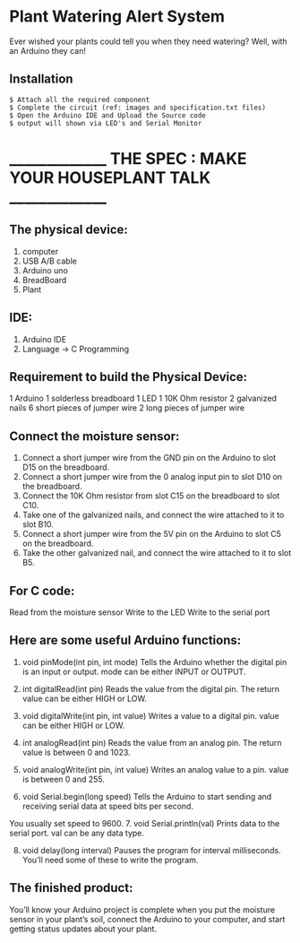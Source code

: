 # Plant Watering Alert System
Ever wished your plants could tell you when they need watering?
Well, with an Arduino they can!

## Installation
```console
$ Attach all the required component
$ Complete the circuit (ref: images and specification.txt files)
$ Open the Arduino IDE and Upload the Source code
$ output will shown via LED's and Serial Monitor
```

# _____________ THE SPEC : MAKE YOUR HOUSEPLANT TALK _____________

## The physical device:
   1. computer
   2. USB A/B cable
   3. Arduino uno
   4. BreadBoard
   5. Plant

## IDE:
   1. Arduino IDE
   2. Language -> C Programming

## Requirement to build the Physical Device:
   1 Arduino
   1 solderless breadboard
   1 LED
   1 10K Ohm resistor
   2 galvanized nails
   6 short pieces of jumper wire
   2 long pieces of jumper wire

## Connect the moisture sensor:
   1. Connect a short jumper wire from the GND pin on the Arduino to slot D15 on the breadboard.
   3. Connect a short jumper wire from the 0 analog input pin to slot D10 on the breadboard.
   2. Connect the 10K Ohm resistor from slot C15 on the breadboard to slot C10.
   4. Take one of the galvanized nails, and connect the wire attached to it to slot B10.
   5. Connect a short jumper wire from the 5V pin on the Arduino to slot C5 on the breadboard.
   6. Take the other galvanized nail, and connect the wire attached to it to slot B5.

## For C code:
   Read from the moisture sensor
   Write to the LED
   Write to the serial port
    
## Here are some useful Arduino functions:
   1. void pinMode(int pin, int mode)
   Tells the Arduino whether the digital pin is an input or output. mode can be either
   INPUT or OUTPUT.
   
   2. int digitalRead(int pin)
   Reads the value from the digital pin. The return value can be either HIGH or LOW.
   
   3. void digitalWrite(int pin, int value)
   Writes a value to a digital pin. value can be either HIGH or LOW.

   4. int analogRead(int pin)
   Reads the value from an analog pin. The return value is between 0 and 1023.

   5. void analogWrite(int pin, int value)
   Writes an analog value to a pin. value is between 0 and 255.
   
   6. void Serial.begin(long speed)
   Tells the Arduino to start sending and receiving serial data at speed bits per second.

   You usually set speed to 9600.
   7. void Serial.println(val)
   Prints data to the serial port. val can be any data type.

   8. void delay(long interval)
   Pauses the program for interval milliseconds.
   You’ll need some of these to write the program.

## The finished product:
   You’ll know your Arduino project is complete when you
   put the moisture sensor in your plant’s soil, connect the
   Arduino to your computer, and start getting status updates
   about your plant.
